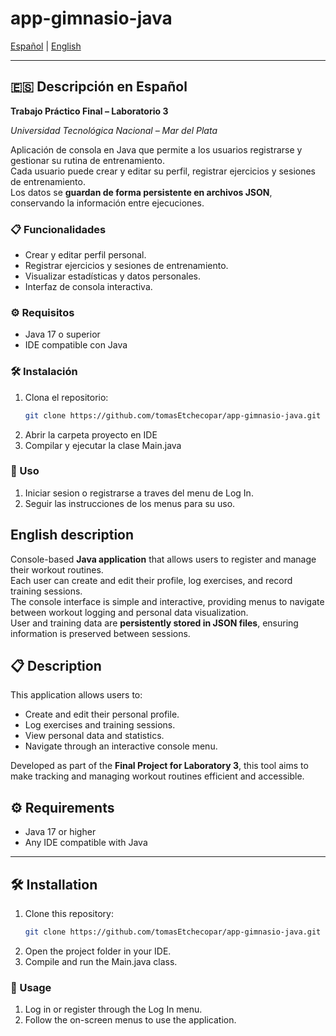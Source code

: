 # app-gimnasio-java

[Español](#-descripción-en-español) | [English](#english-description)

---

## 🇪🇸 Descripción en Español

**Trabajo Práctico Final – Laboratorio 3**

*Universidad Tecnológica Nacional – Mar del Plata*

Aplicación de consola en Java que permite a los usuarios registrarse y gestionar su rutina de entrenamiento.  
Cada usuario puede crear y editar su perfil, registrar ejercicios y sesiones de entrenamiento.  
Los datos se **guardan de forma persistente en archivos JSON**, conservando la información entre ejecuciones.

### 📋 Funcionalidades
- Crear y editar perfil personal.  
- Registrar ejercicios y sesiones de entrenamiento.  
- Visualizar estadísticas y datos personales.  
- Interfaz de consola interactiva.  

### ⚙️ Requisitos
- Java 17 o superior  
- IDE compatible con Java  

### 🛠️ Instalación
1. Clona el repositorio:
   ```bash
   git clone https://github.com/tomasEtchecopar/app-gimnasio-java.git
2. Abrir la carpeta proyecto en IDE
3. Compilar y ejecutar la clase Main.java

### 🚀 Uso

1. Iniciar sesion o registrarse a traves del menu de Log In.
2. Seguir las instrucciones de los menus para su uso.

## English description

Console-based **Java application** that allows users to register and manage their workout routines.  
Each user can create and edit their profile, log exercises, and record training sessions.  
The console interface is simple and interactive, providing menus to navigate between workout logging and personal data visualization.  
User and training data are **persistently stored in JSON files**, ensuring information is preserved between sessions.


## 📋 Description

This application allows users to:

- Create and edit their personal profile.  
- Log exercises and training sessions.  
- View personal data and statistics.  
- Navigate through an interactive console menu.

Developed as part of the **Final Project for Laboratory 3**, this tool aims to make tracking and managing workout routines efficient and accessible.


## ⚙️ Requirements

- Java 17 or higher  
- Any IDE compatible with Java  

---

## 🛠️ Installation

1. Clone this repository:
   ```bash
   git clone https://github.com/tomasEtchecopar/app-gimnasio-java.git
2. Open the project folder in your IDE.
3. Compile and run the Main.java class.

### 🚀 Usage

1. Log in or register through the Log In menu.
2. Follow the on-screen menus to use the application.

